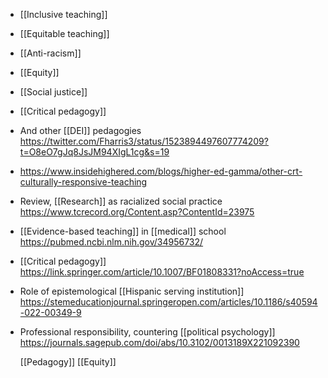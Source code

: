 - [[Inclusive teaching]]
- [[Equitable teaching]]
- [[Anti-racism]]
- [[Equity]]
- [[Social justice]]
- [[Critical pedagogy]]
- And other [[DEI]] pedagogies https://twitter.com/Fharris3/status/1523894497607774209?t=O8eO7gJq8JsJM94XIgL1cg&s=19
- https://www.insidehighered.com/blogs/higher-ed-gamma/other-crt-culturally-responsive-teaching
- Review, [[Research]] as racialized social practice https://www.tcrecord.org/Content.asp?ContentId=23975
- [[Evidence-based teaching]] in [[medical]] school https://pubmed.ncbi.nlm.nih.gov/34956732/
- [[Critical pedagogy]] https://link.springer.com/article/10.1007/BF01808331?noAccess=true
- Role of epistemological [[Hispanic serving institution]] https://stemeducationjournal.springeropen.com/articles/10.1186/s40594-022-00349-9
- Professional responsibility, countering [[political psychology]] https://journals.sagepub.com/doi/abs/10.3102/0013189X221092390
  
  [[Pedagogy]] [[Equity]]